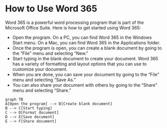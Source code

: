 # How to Use Word 365
Word 365 is a powerful word processing program that is part of the Microsoft Office Suite. Here is how to get started using Word 365:

- Open the program. On a PC, you can find Word 365 in the Windows Start menu. On a Mac, you can find Word 365 in the Applications folder.
- Once the program is open, you can create a blank document by going to the “File” menu and selecting “New.”
- Start typing in the blank document to create your document. Word 365 has a variety of formatting and layout options that you can use to customize your document.
- When you are done, you can save your document by going to the “File” menu and selecting “Save As.”
- You can also share your document with others by going to the “Share” menu and selecting “Share.”

```mermaid
graph TB
A[Open the program] --> B[Create blank document]
B --> C[Start typing]
C --> D[Format document]
D --> E[Save document]
E --> F[Share document]
```
